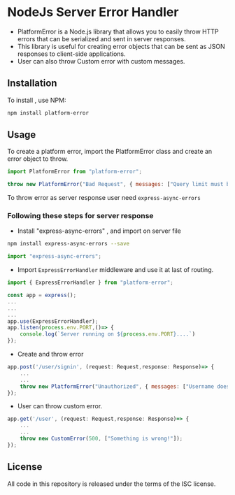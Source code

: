 # NodeJs Server Error Handler

- PlatformError is a Node.js library that allows you to easily throw HTTP errors that can be serialized and sent in server responses.
- This library is useful for creating error objects that can be sent as JSON responses to client-side applications.
- User can also throw Custom error with custom messages.

## Installation

To install , use NPM:

```bash
npm install platform-error
```

## Usage

To create a platform error, import the PlatformError class and create an error object to throw.

```javascript
import PlatformError from "platform-error";

throw new PlatformError("Bad Request", { messages: ["Query limit must be numeric"] });
```

To throw error as server response user need `express-async-errors`

### Following these steps for server response

- Install "express-async-errors" , and import on server file

```bash
npm install express-async-errors --save
```

```javascript
import "express-async-errors";
```

- Import `ExpressErrorHandler` middleware and use it at last of routing.

```javascript
import { ExpressErrorHandler } from "platform-error";

const app = express();
...
...
...
app.use(ExpressErrorHandler);
app.listen(process.env.PORT,()=> {
    console.log(`Server running on ${process.env.PORT}....`)
});

```

- Create and throw error

```javascript
app.post('/user/signin', (request: Request,response: Response)=> {
    ...
    ...
    throw new PlatformError("Unauthorized", { messages: ["Username does not exist"] });
});
```

- User can throw custom error.

```javascript
app.get('/user', (request: Request,response: Response)=> {
    ...
    ...
    throw new CustomError(500, ["Something is wrong!"]);
});
```

## License

All code in this repository is released under the terms of the ISC license.
